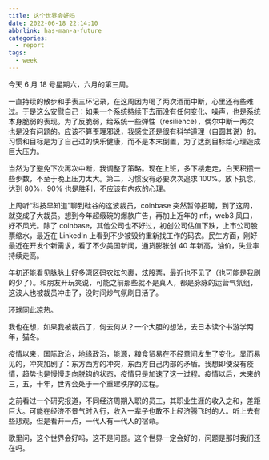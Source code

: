 ```yaml
---
title: 这个世界会好吗
date: 2022-06-18 22:14:10
abbrlink: has-man-a-future
categories:
  - report
tags:
  - week
---
```


今天 6 月 18 号星期六，六月的第三周。

一直持续的散步和手表三环记录，在这周因为喝了两次酒而中断，心里还有些难过。于是这么安慰自己：如果一个系统持续下去而没有任何变化、噪声，也是系统本身脆弱的表现。为了反脆弱，给系统一些弹性（resilience），偶尔中断一两次也是没有问题的。应该不算歪理邪说，我感觉还是很有科学道理（自圆其说）的。习惯和目标是为了自己过的快乐健康，而不是本末倒置，为了达到目标给心理造成巨大压力。

当然为了避免下次再次中断，我调整了策略。现在上班，多下楼走走，白天积攒一些步数，不至于晚上压力太大。第二，习惯没有必要次次追求 100%。放下执念，达到 80%，90% 也是胜利，不应该有内疚的心理。

上周听“科技早知道”聊到硅谷的这波裁员，coinbase 突然暂停招聘，到了这周，就变成了大裁员。想到今年超级碗的爆款广告，再加上近年的 nft，web3 风口，好不风光。除了 coinbase，其他公司也不好过，初创公司估值下跌，上市公司股票缩水，最近在 LinkedIn 上看到不少被毁约重新找工作的码农。民生方面，刚好最近在开发个新需求，看了不少美国新闻，通货膨胀创 40 年新高，油价，失业率持续走高。

年初还能看见脉脉上好多湾区码农炫包裹，炫股票，最近也不见了（也可能是我刷的少了）。和朋友开玩笑说，可能之前那些就不是真人，都是脉脉的运营气氛组，这波人也被裁员冲击了，没时间炒气氛刷日活了。

环球同此凉热。

我也在想，如果我被裁员了，何去何从？一个大胆的想法，去日本读个书游学两年，猫冬。

疫情以来，国际政治，地缘政治，能源，粮食贸易在不经意间发生了变化。显而易见的，冲突加剧了：东方西方的冲突，东西方自己内部的矛盾。我想即使没有疫情，趋势也是慢慢走向脱钩的状态，疫情只是加速了这一过程。疫情以后，未来的三，五，十年，世界会处于一个重建秩序的过程。

之前看过一个研究报道，不同经济周期入职的员工，其职业生涯的收入之和，差距巨大。可能在经济不景气时入行，收入一辈子也敢不上经济腾飞时的人。听上去有些悲观，但是看开一点，一代人有一代人的宿命。

歌里问，这个世界会好吗，这不是问题。这个世界一定会好的，问题是那时我们还在吗。
